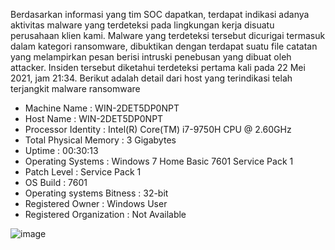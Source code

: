 Berdasarkan informasi yang tim SOC dapatkan, terdapat indikasi adanya aktivitas malware yang terdeteksi pada lingkungan kerja disuatu perusahaan klien kami. Malware yang terdeteksi tersebut dicurigai termasuk dalam kategori ransomware, dibuktikan dengan terdapat suatu file catatan yang melampirkan pesan berisi intruski penebusan yang dibuat oleh attacker.  Insiden tersebut diketahui terdeteksi pertama kali pada 22 Mei 2021, jam 21:34. Berikut adalah detail dari host yang terindikasi telah terjangkit malware ransomware
- Machine Name 		: WIN-2DET5DP0NPT
-	Host Name			: WIN-2DET5DP0NPT
-	Processor Identity		: Intel(R) Core(TM) i7-9750H CPU @ 2.60GHz
-	Total Physical Memory	: 3 Gigabytes
-	Uptime 			: 00:30:13 
-	Operating Systems		: Windows 7 Home Basic 7601 Service Pack 1
-	Patch Level			: Service Pack 1
-	OS Build			: 7601
-	Operating systems Bitness	: 32-bit
-	Registered Owner		: Windows User
-	Registered Organization	: Not Available 

![image](https://github.com/Abdibimantara/RansowmareAttack_letsDefend/assets/43168046/afc36a4b-7dd1-4880-bdb8-bf2c15818e48)
